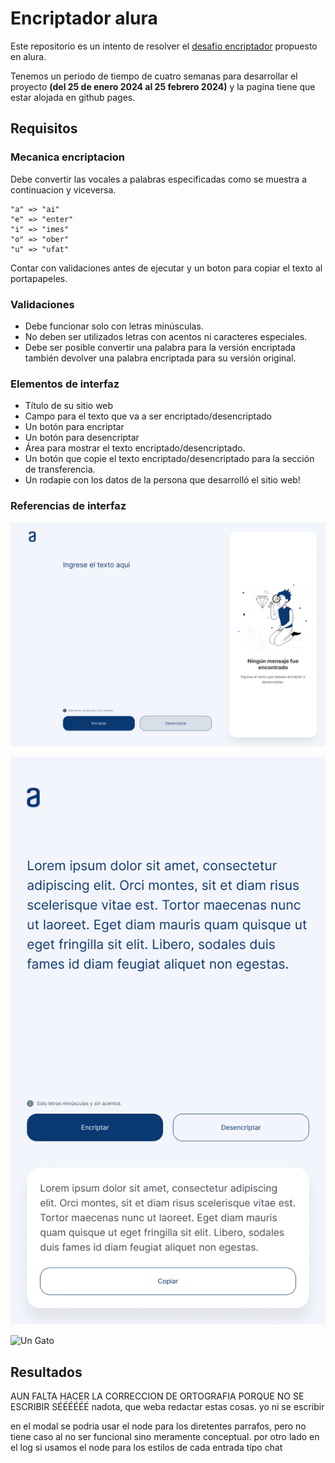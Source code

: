 # Encriptador alura

Este repositorio es un intento de resolver el [desafio encriptador](https://www.aluracursos.com/challenges/challenge-one-logica/sprint01-construye-un-encriptador-texto-con-javascript) propuesto en alura.

Tenemos un periodo de tiempo de cuatro semanas para desarrollar el proyecto **(del 25 de enero 2024 al 25 febrero 2024)** y la pagina tiene que estar alojada en github pages.

## Requisitos

### Mecanica encriptacion

Debe convertir las vocales a palabras especificadas como se muestra a continuacion y viceversa.

```
"a" => "ai"
"e" => "enter"
"i" => "imes"
"o" => "ober"
"u" => "ufat"
```

Contar con validaciones antes de ejecutar y un boton para copiar el texto al portapapeles.

### Validaciones

- Debe funcionar solo con letras minúsculas.
- No deben ser utilizados letras con acentos ni caracteres especiales.
- Debe ser posible convertir una palabra para la versión encriptada también devolver una palabra encriptada para su versión original.

### Elementos de interfaz

- Título de su sitio web
- Campo para el texto que va a ser encriptado/desencriptado
- Un botón para encriptar
- Un botón para desencriptar
- Área para mostrar el texto encriptado/desencriptado.
- Un botón que copie el texto encriptado/desencriptado para la sección de transferencia.
- Un rodapie con los datos de la persona que desarrolló el sitio web!

### Referencias de interfaz

![Screenshot de la version para escritorio.](./assets/images/Desktop.png)

![Screenshot de la version para mobiles.](./assets/images/Tablet.png)

![Un Gato](https://myoctocat.com/assets/images/base-octocat.svg)

## Resultados

AUN FALTA HACER LA CORRECCION DE ORTOGRAFIA PORQUE NO SE ESCRIBIR SÉÉÉÉÉÉ
nadota, que weba redactar estas cosas. yo ni se escribir

en el modal se podria usar el node para los diretentes parrafos, pero no tiene caso al no ser funcional sino meramente conceptual. por otro lado en el log si usamos el node para los estilos de cada entrada tipo chat
